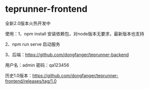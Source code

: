# teprunner-frontend

全新2.0版本火热开发中

使用：1、npm install 安装依赖包，对node版本无要求，最新版本也支持

2、npm run serve 启动服务

3、后端：https://github.com/dongfanger/teprunner-backend

用户名：admin 密码：qa123456

历史1.0版本：https://github.com/dongfanger/teprunner-frontend/releases/tag/1.0

